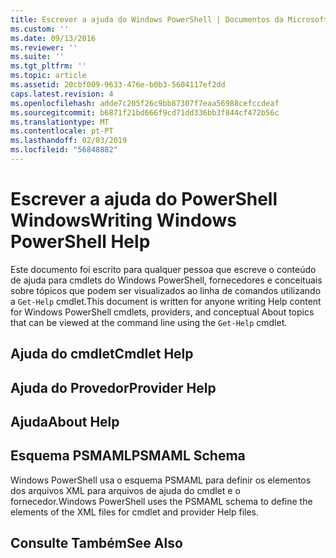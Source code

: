 ```yaml
---
title: Escrever a ajuda do Windows PowerShell | Documentos da Microsoft
ms.custom: ''
ms.date: 09/13/2016
ms.reviewer: ''
ms.suite: ''
ms.tgt_pltfrm: ''
ms.topic: article
ms.assetid: 20cbf009-9633-476e-b0b3-5604117ef2dd
caps.latest.revision: 4
ms.openlocfilehash: adde7c205f26c9bb87307f7eaa56988cefccdeaf
ms.sourcegitcommit: b6871f21bd666f9cd71dd336bb3f844cf472b56c
ms.translationtype: MT
ms.contentlocale: pt-PT
ms.lasthandoff: 02/03/2019
ms.locfileid: "56848882"
---
```

# <a name="writing-windows-powershell-help"></a><span data-ttu-id="f7ec7-102">Escrever a ajuda do PowerShell Windows</span><span class="sxs-lookup"><span data-stu-id="f7ec7-102">Writing Windows PowerShell Help</span></span>

<span data-ttu-id="f7ec7-103">Este documento foi escrito para qualquer pessoa que escreve o conteúdo de ajuda para cmdlets do Windows PowerShell, fornecedores e conceituais sobre tópicos que podem ser visualizados ao linha de comandos utilizando a `Get-Help` cmdlet.</span><span class="sxs-lookup"><span data-stu-id="f7ec7-103">This document is written for anyone writing Help content for Windows PowerShell cmdlets, providers, and conceptual About topics that can be viewed at the command line using the `Get-Help` cmdlet.</span></span>

## <a name="cmdlet-help"></a><span data-ttu-id="f7ec7-104">Ajuda do cmdlet</span><span class="sxs-lookup"><span data-stu-id="f7ec7-104">Cmdlet Help</span></span>

## <a name="provider-help"></a><span data-ttu-id="f7ec7-105">Ajuda do Provedor</span><span class="sxs-lookup"><span data-stu-id="f7ec7-105">Provider Help</span></span>

## <a name="about-help"></a><span data-ttu-id="f7ec7-106">Ajuda</span><span class="sxs-lookup"><span data-stu-id="f7ec7-106">About Help</span></span>

## <a name="psmaml-schema"></a><span data-ttu-id="f7ec7-107">Esquema PSMAML</span><span class="sxs-lookup"><span data-stu-id="f7ec7-107">PSMAML Schema</span></span>

 <span data-ttu-id="f7ec7-108">Windows PowerShell usa o esquema PSMAML para definir os elementos dos arquivos XML para arquivos de ajuda do cmdlet e o fornecedor.</span><span class="sxs-lookup"><span data-stu-id="f7ec7-108">Windows PowerShell uses the PSMAML schema to define the elements of the XML files for cmdlet and provider Help files.</span></span>

## <a name="see-also"></a><span data-ttu-id="f7ec7-109">Consulte Também</span><span class="sxs-lookup"><span data-stu-id="f7ec7-109">See Also</span></span>
